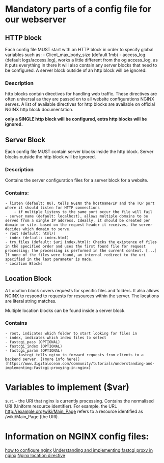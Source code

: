 # Mandatory parts of a config file for our webserver

## HTTP block
Each config file MUST start with an HTTP block in order to specify global variables such as:
    - Client_max_body_size (default 1mb)
    - access_log (default logs/access.log), works a little different from the og access_log, as it puts everything in there
It will also contain any server blocks that need to be configured. A server block outside of an http block will be ignored.

### Description
http blocks contain directives for handling web traffic. These directives are often universal as they are passed on to all website configurations NGINX serves. A list of available directives for http blocks are available on official NGINX http block documentation.

**only a SINGLE http block will be configured, extra http blocks will be ignored.**

## Server Block
Each config file MUST contain server blocks inside the http block. Server blocks outside the http block will be ignored.

### Description
Contains the server configuration files for a server block for a website.

### Contains:
    - listen (default: 80), tells NGINX the hostname/IP and the TCP port where it should listen for HTTP connections
        - if multiple listens to the same port occur the file will fail
    - server_name (default: localhost), allows multiple domains to be served from a single IP address. Ideally, it should be created per domain or site. based on the request header it receives, the server decides which domain to serve.
    - root (default: html/)
    - index (default: index.html)
    - try_files (default: $uri index.html): Checks the existence of files in the specified order and uses the first found file for request processing; the processing is performed in the current context. [...] If none of the files were found, an internal redirect to the uri specified in the last parameter is made.
    - Location Blocks

## Location Block
A Location block covers requests for specific files and folders. It also allows NGINX to respond to requests for resources within the server.
The locations are literal string matches.

Multiple location blocks can be found inside a server block.

### Contains
    - root, indicates which folder to start looking for files in
    - index, indicates which index files to select
    - fastcgi_pass (OPTIONAL)
    - fastcgi_index (OPTIONAL)
    - fastcgi_param (OPTIONAL)
        - fastcgi tells nginx to forward requests from clients to a backend server. [(more info here)](https://www.digitalocean.com/community/tutorials/understanding-and-implementing-fastcgi-proxying-in-nginx)

# Variables to implement ($var)
`$uri` - the URI that nginx is currently processing. Contains the normalised URI (Uniform resource identifier).
For example, the URL http://example.org/wiki/Main_Page refers to a resource identified as /wiki/Main_Page (the URI).


# Information on NGINX config files:
[how to configure nginx](https://www.linode.com/docs/guides/how-to-configure-nginx/)
[Understanding and implementing fastcgi proxy in nginx](https://www.digitalocean.com/community/tutorials/understanding-and-implementing-fastcgi-proxying-in-nginx)
[Nginx location directive](https://www.keycdn.com/support/nginx-location-directive)